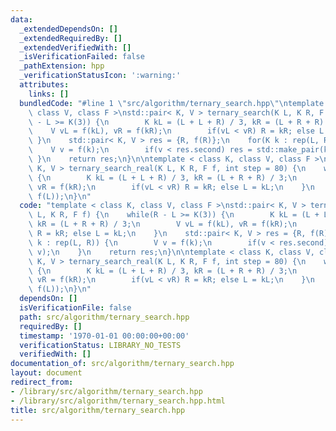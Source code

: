 ```yaml
---
data:
  _extendedDependsOn: []
  _extendedRequiredBy: []
  _extendedVerifiedWith: []
  _isVerificationFailed: false
  _pathExtension: hpp
  _verificationStatusIcon: ':warning:'
  attributes:
    links: []
  bundledCode: "#line 1 \"src/algorithm/ternary_search.hpp\"\ntemplate < class K,\
    \ class V, class F >\nstd::pair< K, V > ternary_search(K L, K R, F f) {\n    while(R\
    \ - L >= K(3)) {\n        K kL = (L + L + R) / 3, kR = (L + R + R) / 3;\n    \
    \    V vL = f(kL), vR = f(kR);\n        if(vL < vR) R = kR; else L = kL;\n   \
    \ }\n    std::pair< K, V > res = {R, f(R)};\n    for(K k : rep(L, R)) {\n    \
    \    V v = f(k);\n        if(v < res.second) res = std::make_pair(k, v);\n   \
    \ }\n    return res;\n}\n\ntemplate < class K, class V, class F >\nstd::pair<\
    \ K, V > ternary_search_real(K L, K R, F f, int step = 80) {\n    while(step--)\
    \ {\n        K kL = (L + L + R) / 3, kR = (L + R + R) / 3;\n        V vL = f(kL),\
    \ vR = f(kR);\n        if(vL < vR) R = kR; else L = kL;\n    }\n    return std::make_pair(L,\
    \ f(L));\n}\n"
  code: "template < class K, class V, class F >\nstd::pair< K, V > ternary_search(K\
    \ L, K R, F f) {\n    while(R - L >= K(3)) {\n        K kL = (L + L + R) / 3,\
    \ kR = (L + R + R) / 3;\n        V vL = f(kL), vR = f(kR);\n        if(vL < vR)\
    \ R = kR; else L = kL;\n    }\n    std::pair< K, V > res = {R, f(R)};\n    for(K\
    \ k : rep(L, R)) {\n        V v = f(k);\n        if(v < res.second) res = std::make_pair(k,\
    \ v);\n    }\n    return res;\n}\n\ntemplate < class K, class V, class F >\nstd::pair<\
    \ K, V > ternary_search_real(K L, K R, F f, int step = 80) {\n    while(step--)\
    \ {\n        K kL = (L + L + R) / 3, kR = (L + R + R) / 3;\n        V vL = f(kL),\
    \ vR = f(kR);\n        if(vL < vR) R = kR; else L = kL;\n    }\n    return std::make_pair(L,\
    \ f(L));\n}\n"
  dependsOn: []
  isVerificationFile: false
  path: src/algorithm/ternary_search.hpp
  requiredBy: []
  timestamp: '1970-01-01 00:00:00+00:00'
  verificationStatus: LIBRARY_NO_TESTS
  verifiedWith: []
documentation_of: src/algorithm/ternary_search.hpp
layout: document
redirect_from:
- /library/src/algorithm/ternary_search.hpp
- /library/src/algorithm/ternary_search.hpp.html
title: src/algorithm/ternary_search.hpp
---
```

